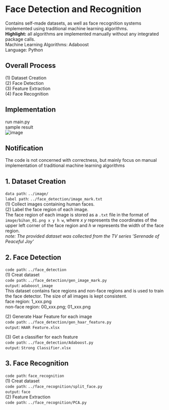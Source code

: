 # Face Detection and Recognition
Contains self-made datasets, as well as face recognition systems implemented using traditional machine learning algorithms.  
__Highlight:__ all algorithms are implemented manually without any integrated package calls.   
Machine Learning Algorithms: Adaboost  
Language: Python
## Overall Process
(1) Dataset Creation  
(2) Face Detection  
(3) Feature Extraction  
(4) Face Recognition

## Implementation
run main.py  
sample result    
![image](https://github.com/Ashley10101/Face_Detection_Recognition_ML/blob/main/sample_result.png)

## Notification
The code is not concerned with correctness, but mainly focus on manual implementation of traditional machine learning algorithms

## 1. Dataset Creation
`data path`: `../image/`  
`label path`: `../face_detection/image_mark.txt`  
(1) Collect images containing human faces.  
(2) Label the face region of each image.  
The face region of each image is stored as a `.txt` file in the format of `image/bihan_01.png x y h w`, where _x y_ represents the coordinates of the upper left corner of the face region and _h w_ represents the width of the face region.  
_note: The provided dataset was collected from the TV series ‘Serenade of Peaceful Joy’_ 

## 2. Face Detection 
`code path`: `../face_detection`  
(1) Creat dataset  
`code path`: `../face_detection/gen_image_mark.py`  
`output`: `adaboost_image`  
This dataset contains face regions and non-face regions and is used to train the face detector. The size of all images is kept consistent.  
face region: 1_xxx.png  
non-face region: 00_xxx.png; 01_xxx.png  
  
(2) Generate Haar Feature for each image  
`code path`: `../face_detection/gen_haar_feature.py`  
`output`: `HAAR Feature.xlsx` 

(3) Get a classifier for each feature  
`code path`: `../face_detection/Adaboost.py`  
`output`: `Strong Classifier.xlsx`

## 3. Face Recognition 
`code path`: `face_recognition`  
(1) Creat dataset  
`code path`: `../face_recognition/split_face.py`   
`output`: `face`   
(2) Feature Extraction  
`code path`: `../face_recognition/PCA.py`
